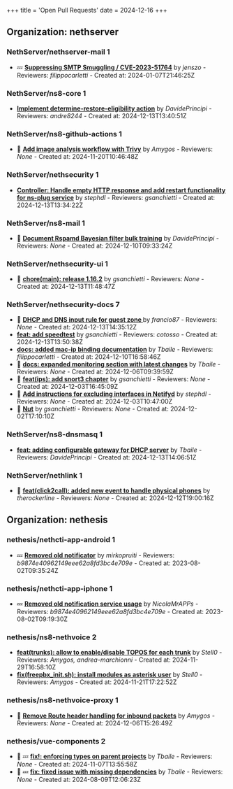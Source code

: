 +++
title = 'Open Pull Requests'
date = 2024-12-16
+++

## Organization: nethserver

### NethServer/nethserver-mail 1 

-  :zzz: **[Suppressing SMTP Smuggling / CVE-2023-51764](https://github.com/NethServer/nethserver-mail/pull/266)** by *jenszo* - Reviewers: *filippocarletti* - Created at: 2024-01-07T21:46:25Z

### NethServer/ns8-core 1 

-   **[Implement determine-restore-eligibility action](https://github.com/NethServer/ns8-core/pull/769)** by *DavidePrincipi* - Reviewers: *andre8244* - Created at: 2024-12-13T13:40:51Z

### NethServer/ns8-github-actions 1 

- :eyes:  **[Add image analysis workflow with Trivy](https://github.com/NethServer/ns8-github-actions/pull/23)** by *Amygos* - Reviewers: *None* - Created at: 2024-11-20T10:46:48Z

### NethServer/nethsecurity 1 

-   **[Controller: Handle empty HTTP response and add restart functionality for ns-plug service](https://github.com/NethServer/nethsecurity/pull/977)** by *stephdl* - Reviewers: *gsanchietti* - Created at: 2024-12-13T13:34:22Z

### NethServer/ns8-mail 1 

- :eyes:  **[Document Rspamd Bayesian filter bulk training](https://github.com/NethServer/ns8-mail/pull/152)** by *DavidePrincipi* - Reviewers: *None* - Created at: 2024-12-10T09:33:24Z

### NethServer/nethsecurity-ui 1 

- :eyes:  **[chore(main): release 1.16.2](https://github.com/NethServer/nethsecurity-ui/pull/464)** by *gsanchietti* - Reviewers: *None* - Created at: 2024-12-13T11:48:47Z

### NethServer/nethsecurity-docs 7 

- :eyes:  **[DHCP and DNS input rule for guest zone ](https://github.com/NethServer/nethsecurity-docs/pull/143)** by *francio87* - Reviewers: *None* - Created at: 2024-12-13T14:35:12Z
-   **[feat: add speedtest](https://github.com/NethServer/nethsecurity-docs/pull/142)** by *gsanchietti* - Reviewers: *cotosso* - Created at: 2024-12-13T13:50:38Z
-   **[docs: added mac-ip binding documentation](https://github.com/NethServer/nethsecurity-docs/pull/141)** by *Tbaile* - Reviewers: *filippocarletti* - Created at: 2024-12-10T16:58:46Z
- :eyes:  **[docs: expanded monitoring section with latest changes](https://github.com/NethServer/nethsecurity-docs/pull/139)** by *Tbaile* - Reviewers: *None* - Created at: 2024-12-06T09:39:59Z
- :eyes:  **[feat(ips): add snort3 chapter](https://github.com/NethServer/nethsecurity-docs/pull/137)** by *gsanchietti* - Reviewers: *None* - Created at: 2024-12-03T16:45:09Z
- :eyes:  **[Add instructions for excluding interfaces in Netifyd](https://github.com/NethServer/nethsecurity-docs/pull/136)** by *stephdl* - Reviewers: *None* - Created at: 2024-12-03T10:47:00Z
- :eyes:  **[Nut](https://github.com/NethServer/nethsecurity-docs/pull/135)** by *gsanchietti* - Reviewers: *None* - Created at: 2024-12-02T17:10:10Z

### NethServer/ns8-dnsmasq 1 

-   **[feat: adding configurable gateway for DHCP server](https://github.com/NethServer/ns8-dnsmasq/pull/23)** by *Tbaile* - Reviewers: *DavidePrincipi* - Created at: 2024-12-13T14:06:51Z

### NethServer/nethlink 1 

- :eyes:  **[feat(click2call): added new event to handle physical phones](https://github.com/NethServer/nethlink/pull/41)** by *therockerline* - Reviewers: *None* - Created at: 2024-12-12T19:00:16Z

## Organization: nethesis

### nethesis/nethcti-app-android 1 

-  :zzz: **[Removed old notificator](https://github.com/nethesis/nethcti-app-android/pull/30)** by *mirkopruiti* - Reviewers: *b9874e40962149eee62a8fd3bc4e709e* - Created at: 2023-08-02T09:35:24Z

### nethesis/nethcti-app-iphone 1 

-  :zzz: **[Removed old notification service usage](https://github.com/nethesis/nethcti-app-iphone/pull/37)** by *NicolaMrAPPs* - Reviewers: *b9874e40962149eee62a8fd3bc4e709e* - Created at: 2023-08-02T09:19:30Z

### nethesis/ns8-nethvoice 2 

-   **[feat(trunks): allow to enable/disable TOPOS for each trunk](https://github.com/nethesis/ns8-nethvoice/pull/341)** by *Stell0* - Reviewers: *Amygos, andrea-marchionni* - Created at: 2024-11-29T16:58:10Z
-   **[fix(freepbx_init.sh): install  modules as asterisk user](https://github.com/nethesis/ns8-nethvoice/pull/339)** by *Stell0* - Reviewers: *Amygos* - Created at: 2024-11-21T17:22:52Z

### nethesis/ns8-nethvoice-proxy 1 

- :eyes:  **[Remove Route header handling for inbound packets](https://github.com/nethesis/ns8-nethvoice-proxy/pull/49)** by *Amygos* - Reviewers: *None* - Created at: 2024-12-06T15:26:49Z

### nethesis/vue-components 2 

- :eyes: :zzz: **[fix!: enforcing types on parent projects](https://github.com/nethesis/vue-components/pull/81)** by *Tbaile* - Reviewers: *None* - Created at: 2024-11-07T13:55:58Z
- :eyes: :zzz: **[fix: fixed issue with missing dependencies](https://github.com/nethesis/vue-components/pull/70)** by *Tbaile* - Reviewers: *None* - Created at: 2024-08-09T12:06:23Z


